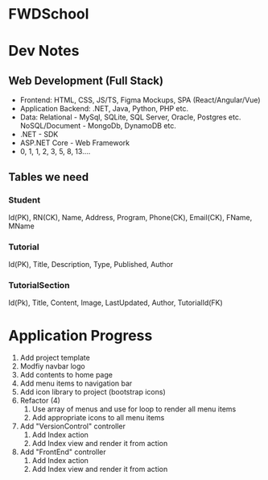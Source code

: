 # FWDSchool

# Dev Notes
## Web Development (Full Stack)
* Frontend: HTML, CSS, JS/TS, Figma Mockups, SPA (React/Angular/Vue) 
* Application Backend:  .NET, Java, Python, PHP etc.
* Data: Relational - MySql, SQLite, SQL Server, Oracle, Postgres etc.
	NoSQL/Document - MongoDb, DynamoDB etc.
* .NET - SDK
* ASP.NET Core - Web Framework
* 0, 1, 1, 2, 3, 5, 8, 13....

## Tables we need
### Student
Id(PK), RN(CK), Name, Address, Program, Phone(CK), Email(CK), FName, MName

### Tutorial
Id(PK), Title, Description, Type, Published, Author

### TutorialSection
Id(Pk), Title, Content, Image, LastUpdated, Author, TutorialId(FK)


# Application Progress
1. Add project template
1. Modfiy navbar logo
1. Add contents to home page
1. Add menu items to navigation bar
1. Add icon library to project (bootstrap icons)
1. Refactor (4)
   1. Use array of menus and use for loop to render all menu items
   1. Add appropriate icons to all menu items
1. Add "VersionControl" controller
    1. Add Index action
    1. Add Index view and render it from action
1. Add "FrontEnd" controller
    1. Add Index action
    1. Add Index view and render it from action
